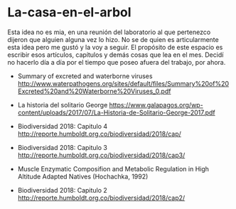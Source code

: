 # La-casa-en-el-arbol
Esta idea no es mia, en una reunión del laboratorio al que pertenezco dijeron que alguien alguna vez lo hizo. No se de quien es articularmente esta idea pero me gustó y la voy a seguir. El propósito de este espacio es escribir esos artículos, capítulos y demás cosas que lea en el mes. Decidí no hacerlo día a día por el tiempo que poseo afuera del trabajo, por ahora. 

- Summary of excreted and waterborne viruses http://www.waterpathogens.org/sites/default/files/Summary%20of%20Excreted%20and%20Waterborne%20Viruses_0.pdf 

- La historia del solitario George https://www.galapagos.org/wp-content/uploads/2017/07/La-Historia-de-Solitario-George-2017.pdf

- Biodiversidad 2018: Capitulo 4 http://reporte.humboldt.org.co/biodiversidad/2018/cap/ 

- Biodiversidad 2018: Capitulo 3 http://reporte.humboldt.org.co/biodiversidad/2018/cap3/ 

- Muscle Enzymatic Composifion and Metabolic Regulation in High Altitude Adapted Natives (Hochachka, 1992)

- Biodiversidad 2018: Capitulo 2 
  http://reporte.humboldt.org.co/biodiversidad/2018/cap2/ 
